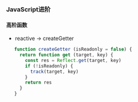 ### JavaScript进阶

#### 高阶函数
 - reactive -> createGetter
 ```javascript
    function createGetter (isReadonly = false) {
      return function get (target, key) {
        const res = Reflect.get(target, key)
        if (!isReadonly) {
          track(target, key)
        }
        return res
      }
    }
```